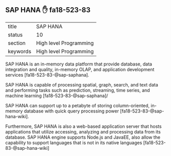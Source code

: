 ## SAP HANA :hand: fa18-523-83


|          |                        |
| -------- | ---------------------- |
| title    | SAP HANA               | 
| status   | 10                     |
| section  | High level Programming |
| keywords | High level Programming |



SAP HANA is an in-memory data platform that provide database, data integration and quality, in-memory OLAP, and application development services [fa18-523-83-@sap-saphana]. 

SAP HANA is capable of processing spatial, graph, search, and text data and performing tasks such as prediction, streaming, time series, and machine learning [fa18-523-83-@sap-saphana]/

SAP HANA can support up to a petabyte of storing column-oriented, in-memory database with quick query processing power [fa18-523-83-@sap-hana-wiki]. 

Furthermore, SAP HANA is also a web-based application server that hosts applications that utilize accessing, analyzing and processing data from its database. SAP HANA engine supports Node.js and JavaEE, also allow the capability to support languages that is not in its native languages [fa18-523-83-@sap-hana-wiki]



